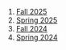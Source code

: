 1. [Fall 2025](fall-2025)
1. [Spring 2025](spring-2025)
1. [Fall 2024](fall-2024)
1. [Spring 2024](spring-2024)

